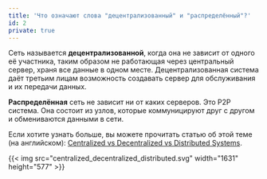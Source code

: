 ```yaml
---
title: 'Что означают слова "децентрализованный" и "распределённый"?'
id: 2
private: true
---
```


Сеть называется **децентрализованной**, когда она не зависит от одного её участника, таким образом не работающая через центральный сервер, храня все данные в одном месте. Децентрализованная система даёт третьим лицам возможность создавать сервер для обслуживания и их передачи данных.

**Распределённая** сеть не зависит ни от каких серверов. Это P2P система. Она состоит из узлов, которые коммуницируют друг с другом и обмениваются данными в сети.

Если хотите узнать больше, вы можете прочитать статью об этой теме (на английском): [Centralized vs Decentralized vs Distributed Systems](/blog/decentralized-distributed-centralized/).

{{< img src="centralized_decentralized_distributed.svg" width="1631" height="577" >}}